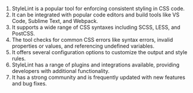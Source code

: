 

1. StyleLint is a popular tool for enforcing consistent styling in CSS code.
2. It can be integrated with popular code editors and build tools like VS Code, Sublime Text, and Webpack.
3. It supports a wide range of CSS syntaxes including SCSS, LESS, and PostCSS.
4. The tool checks for common CSS errors like syntax errors, invalid properties or values, and referencing undefined variables.
5. It offers several configuration options to customize the output and style rules.
6. StyleLint has a range of plugins and integrations available, providing developers with additional functionality.
7. It has a strong community and is frequently updated with new features and bug fixes.